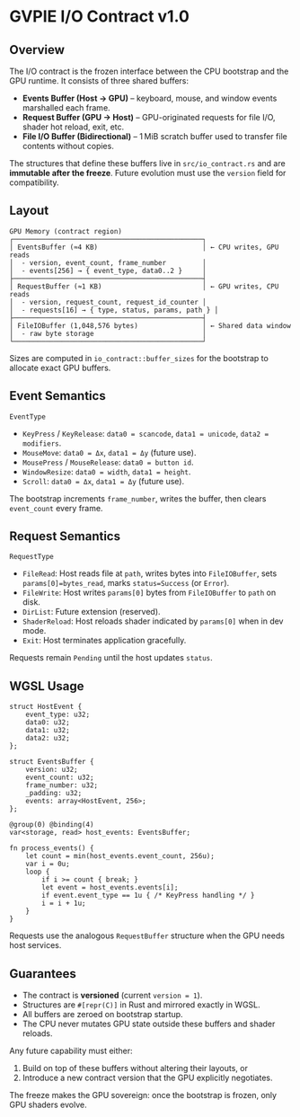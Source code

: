 # GVPIE I/O Contract v1.0

## Overview

The I/O contract is the frozen interface between the CPU bootstrap and the GPU runtime. It consists of three shared buffers:

- **Events Buffer (Host → GPU)** – keyboard, mouse, and window events marshalled each frame.
- **Request Buffer (GPU → Host)** – GPU-originated requests for file I/O, shader hot reload, exit, etc.
- **File I/O Buffer (Bidirectional)** – 1 MiB scratch buffer used to transfer file contents without copies.

The structures that define these buffers live in `src/io_contract.rs` and are **immutable after the freeze**. Future evolution must use the `version` field for compatibility.

## Layout

```
GPU Memory (contract region)
┌───────────────────────────────────────────────┐
│ EventsBuffer (≈4 KB)                          │ ← CPU writes, GPU reads
│  - version, event_count, frame_number         │
│  - events[256] → { event_type, data0..2 }     │
├───────────────────────────────────────────────┤
│ RequestBuffer (≈1 KB)                         │ ← GPU writes, CPU reads
│  - version, request_count, request_id_counter │
│  - requests[16] → { type, status, params, path } │
├───────────────────────────────────────────────┤
│ FileIOBuffer (1,048,576 bytes)                │ ← Shared data window
│  - raw byte storage                           │
└───────────────────────────────────────────────┘
```

Sizes are computed in `io_contract::buffer_sizes` for the bootstrap to allocate exact GPU buffers.

## Event Semantics

`EventType`

- `KeyPress` / `KeyRelease`: `data0 = scancode`, `data1 = unicode`, `data2 = modifiers`.
- `MouseMove`: `data0 = Δx`, `data1 = Δy` (future use).
- `MousePress` / `MouseRelease`: `data0 = button id`.
- `WindowResize`: `data0 = width`, `data1 = height`.
- `Scroll`: `data0 = Δx`, `data1 = Δy` (future use).

The bootstrap increments `frame_number`, writes the buffer, then clears `event_count` every frame.

## Request Semantics

`RequestType`

- `FileRead`: Host reads file at `path`, writes bytes into `FileIOBuffer`, sets `params[0]=bytes_read`, marks `status=Success` (or `Error`).
- `FileWrite`: Host writes `params[0]` bytes from `FileIOBuffer` to `path` on disk.
- `DirList`: Future extension (reserved).
- `ShaderReload`: Host reloads shader indicated by `params[0]` when in dev mode.
- `Exit`: Host terminates application gracefully.

Requests remain `Pending` until the host updates `status`.

## WGSL Usage

```wgsl
struct HostEvent {
    event_type: u32;
    data0: u32;
    data1: u32;
    data2: u32;
};

struct EventsBuffer {
    version: u32;
    event_count: u32;
    frame_number: u32;
    _padding: u32;
    events: array<HostEvent, 256>;
};

@group(0) @binding(4)
var<storage, read> host_events: EventsBuffer;

fn process_events() {
    let count = min(host_events.event_count, 256u);
    var i = 0u;
    loop {
        if i >= count { break; }
        let event = host_events.events[i];
        if event.event_type == 1u { /* KeyPress handling */ }
        i = i + 1u;
    }
}
```

Requests use the analogous `RequestBuffer` structure when the GPU needs host services.

## Guarantees

- The contract is **versioned** (current `version = 1`).
- Structures are `#[repr(C)]` in Rust and mirrored exactly in WGSL.
- All buffers are zeroed on bootstrap startup.
- The CPU never mutates GPU state outside these buffers and shader reloads.

Any future capability must either:

1. Build on top of these buffers without altering their layouts, or
2. Introduce a new contract version that the GPU explicitly negotiates.

The freeze makes the GPU sovereign: once the bootstrap is frozen, only GPU shaders evolve.
```
